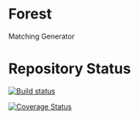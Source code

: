 # Forest
Matching Generator

# Repository Status

[![Build status](https://ci.appveyor.com/api/projects/status/vry6bnapg236wgir?svg=true)](https://ci.appveyor.com/project/Geroshabu/forest)

[![Coverage Status](https://coveralls.io/repos/github/Geroshabu/Forest/badge.svg)](https://coveralls.io/github/Geroshabu/Forest)
